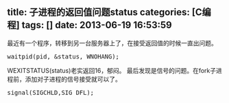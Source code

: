 title: 子进程的返回值问题status
categories: [C编程]
tags: []
date: 2013-06-19 16:53:59
---
最近有一个程序，转移到另一台服务器上了，在接受返回值的时候一直出问题。
<pre>
waitpid(pid, &status, WNOHANG);
</pre>
WEXITSTATUS(status)老实返回16，郁闷。
最后发现是信号的问题。在fork子进程前，添加对子进程的信号接受就可以了。
<pre>
signal(SIGCHLD,SIG_DFL);
</pre>